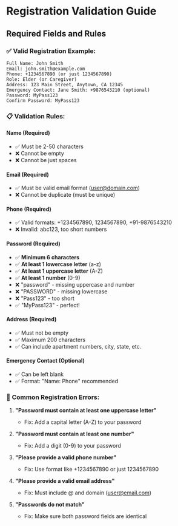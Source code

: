 # Registration Validation Guide

## Required Fields and Rules

### ✅ **Valid Registration Example:**

```
Full Name: John Smith
Email: john.smith@example.com
Phone: +1234567890 (or just 1234567890)
Role: Elder (or Caregiver)
Address: 123 Main Street, Anytown, CA 12345
Emergency Contact: Jane Smith: +9876543210 (optional)
Password: MyPass123
Confirm Password: MyPass123
```

### 📋 **Validation Rules:**

#### **Name** (Required)
- ✅ Must be 2-50 characters
- ❌ Cannot be empty
- ❌ Cannot be just spaces

#### **Email** (Required)  
- ✅ Must be valid email format (user@domain.com)
- ❌ Cannot be duplicate (must be unique)

#### **Phone** (Required)
- ✅ Valid formats: +1234567890, 1234567890, +91-9876543210
- ❌ Invalid: abc123, too short numbers

#### **Password** (Required)
- ✅ **Minimum 6 characters**
- ✅ **At least 1 lowercase letter** (a-z)
- ✅ **At least 1 uppercase letter** (A-Z) 
- ✅ **At least 1 number** (0-9)
- ❌ "password" - missing uppercase and number
- ❌ "PASSWORD" - missing lowercase
- ❌ "Pass123" - too short
- ✅ "MyPass123" - perfect!

#### **Address** (Required)
- ✅ Must not be empty
- ✅ Maximum 200 characters
- ✅ Can include apartment numbers, city, state, etc.

#### **Emergency Contact** (Optional)
- ✅ Can be left blank
- ✅ Format: "Name: Phone" recommended

### 🔴 **Common Registration Errors:**

1. **"Password must contain at least one uppercase letter"**
   - Fix: Add a capital letter (A-Z) to your password

2. **"Password must contain at least one number"** 
   - Fix: Add a digit (0-9) to your password

3. **"Please provide a valid phone number"**
   - Fix: Use format like +1234567890 or just 1234567890

4. **"Please provide a valid email address"**
   - Fix: Must include @ and domain (user@email.com)

5. **"Passwords do not match"**
   - Fix: Make sure both password fields are identical